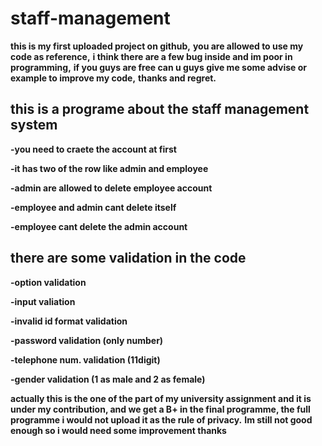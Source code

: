 # staff-management
**this is my first uploaded project on github,**
**you are allowed to use my code as reference,**
**i think there are a few bug inside and im poor in programming,** 
**if you guys are free can u guys give me some advise or example to improve my code,**
**thanks and regret.**

## this is a programe about the staff management system
**-you need to craete the account at first**

**-it has two of the row like admin and employee**

**-admin are allowed to delete employee account**

**-employee and admin cant delete itself**

**-employee cant delete the admin account**

## there are some validation in the code
**-option validation**

**-input valiation**

**-invalid id format validation**

**-password validation (only number)**

**-telephone num. validation (11digit)**

**-gender validation (1 as male and 2 as female)**

**actually this is the one of the part of my university assignment and it is under my contribution,
and we get a B+ in the final programme,
the full programme i would not upload it as the rule of privacy.**
**Im still not good enough so i would need some improvement thanks**
